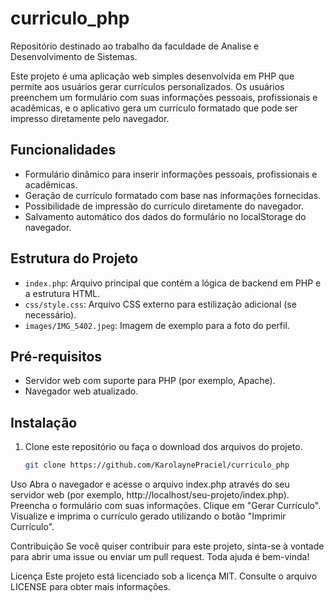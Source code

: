 # curriculo_php
Repositório destinado ao trabalho da faculdade de Analise e Desenvolvimento de Sistemas. 

Este projeto é uma aplicação web simples desenvolvida em PHP que permite aos usuários gerar currículos personalizados. Os usuários preenchem um formulário com suas informações pessoais, profissionais e acadêmicas, e o aplicativo gera um currículo formatado que pode ser impresso diretamente pelo navegador.

## Funcionalidades

- Formulário dinâmico para inserir informações pessoais, profissionais e acadêmicas.
- Geração de currículo formatado com base nas informações fornecidas.
- Possibilidade de impressão do currículo diretamente do navegador.
- Salvamento automático dos dados do formulário no localStorage do navegador.

## Estrutura do Projeto

- `index.php`: Arquivo principal que contém a lógica de backend em PHP e a estrutura HTML.
- `css/style.css`: Arquivo CSS externo para estilização adicional (se necessário).
- `images/IMG_5402.jpeg`: Imagem de exemplo para a foto do perfil.

## Pré-requisitos

- Servidor web com suporte para PHP (por exemplo, Apache).
- Navegador web atualizado.

## Instalação

1. Clone este repositório ou faça o download dos arquivos do projeto.
   ```bash
   git clone https://github.com/KarolaynePraciel/curriculo_php

Uso
Abra o navegador e acesse o arquivo index.php através do seu servidor web (por exemplo, http://localhost/seu-projeto/index.php).
Preencha o formulário com suas informações.
Clique em "Gerar Currículo".
Visualize e imprima o currículo gerado utilizando o botão "Imprimir Currículo".

Contribuição
Se você quiser contribuir para este projeto, sinta-se à vontade para abrir uma issue ou enviar um pull request. Toda ajuda é bem-vinda!

Licença
Este projeto está licenciado sob a licença MIT. Consulte o arquivo LICENSE para obter mais informações.
